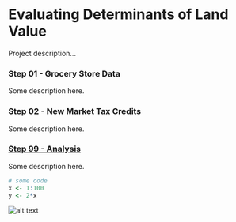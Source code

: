 # Evaluating Determinants of Land Value

Project description...



### Step 01 - Grocery Store Data  

Some description here.

### Step 02 - New Market Tax Credits  

Some description here.

### [Step 99 - Analysis](Compile-Datasets.html)  

Some description here.

```R
# some code
x <- 1:100
y <- 2*x
```

![alt text](http://rffg.org/wp-content/uploads/2013/08/color_maxwell-300x206.png)
